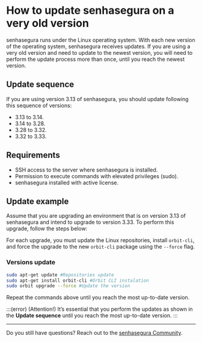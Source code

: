 # How to update senhasegura on a very old version

senhasegura runs under the Linux operating system. With each new version of the operating system, senhasegura receives updates. If you are using a very old version and need to update to the newest version, you will need to perform the update process more than once, until you reach the newest version. 

## Update sequence
If you are using version 3.13 of senhasegura, you should update following this sequence of versions:

- 3.13 to 3.14.
- 3.14 to 3.28.
- 3.28 to 3.32.
- 3.32 to 3.33.

## Requirements
- SSH access to the server where senhasegura is installed.
- Permission to execute commands with elevated privileges (sudo).
- senhasegura installed with active license.

## Update example
Assume that you are upgrading an environment that is on version 3.13 of senhasegura and intend to upgrade to version 3.33. To perform this upgrade, follow the steps below:

For each upgrade, you must update the Linux repositories, install `orbit-cli`, and force the upgrade to the new `orbit-cli` package using the `--force` flag.

### Versions update

```bash
sudo apt-get update #Repositories update
sudo apt-get install orbit-cli #Orbit CLI instalation
sudo orbit upgrade --force #Update the version
```

Repeat the commands above until you reach the most up-to-date version.

:::(error) (Attention!)
It’s essential that you perform the updates as shown in the **Update sequence** until you reach the most up-to-date version.
:::

***

Do you still have questions? Reach out to the [senhasegura Community](https://community.senhasegura.io/).

